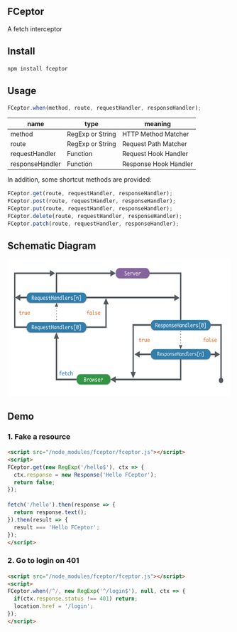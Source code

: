 ## FCeptor

A fetch interceptor

## Install

```bash
npm install fceptor
```

## Usage

```javascript
FCeptor.when(method, route, requestHandler, responseHandler);
```

| name            | type             | meaning               |
| --------------- | ---------------- | --------------------- |
| method          | RegExp or String | HTTP Method Matcher   |
| route           | RegExp or String | Request Path Matcher  |
| requestHandler  | Function         | Request Hook Handler  |
| responseHandler | Function         | Response Hook Handler |

In addition, some shortcut methods are provided:

```javascript
FCeptor.get(route, requestHandler, responseHandler);
FCeptor.post(route, requestHandler, responseHandler);
FCeptor.put(route, requestHandler, responseHandler);
FCeptor.delete(route, requestHandler, responseHandler);
FCeptor.patch(route, requestHandler, responseHandler);
```

## Schematic Diagram

<img src="FCeptor.png" width="613" height="308" />

## Demo

### 1. Fake a resource

```html
<script src="/node_modules/fceptor/fceptor.js"></script>
<script>
FCeptor.get(new RegExp('/hello$'), ctx => {
  ctx.response = new Response('Hello FCeptor');
  return false;
});

fetch('/hello').then(response => {
  return response.text();
}).then(result => {
  result === 'Hello FCeptor';
});
</script>
```

### 2. Go to login on 401

```html
<script src="/node_modules/fceptor/fceptor.js"></script>
<script>
FCeptor.when(/^/, new RegExp('^/login$'), null, ctx => { 
  if(ctx.response.status !== 401) return;
  location.href = '/login';
});
</script>
```
